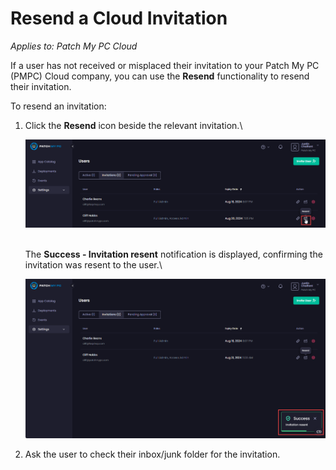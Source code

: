 # Resend a Cloud Invitation

_Applies to: Patch My PC Cloud_

If a user has not received or misplaced their invitation to your Patch My PC (PMPC) Cloud company, you can use the **Resend** functionality to resend their invitation.

To resend an invitation:

1.  Click the **Resend** icon beside the relevant invitation.\


    ![Clicking the &#x22;Resend&#x22; link](/_images/image-(720).png "Clicking the &#x22;Resend&#x22; link")

    \
    The **Success - Invitation resent** notification is displayed, confirming the invitation was resent to the user.\


    ![“Success - Invitation resent” notification](/_images/image-(721).png "“Success - Invitation resent” notification")
2. Ask the user to check their inbox/junk folder for the invitation.
